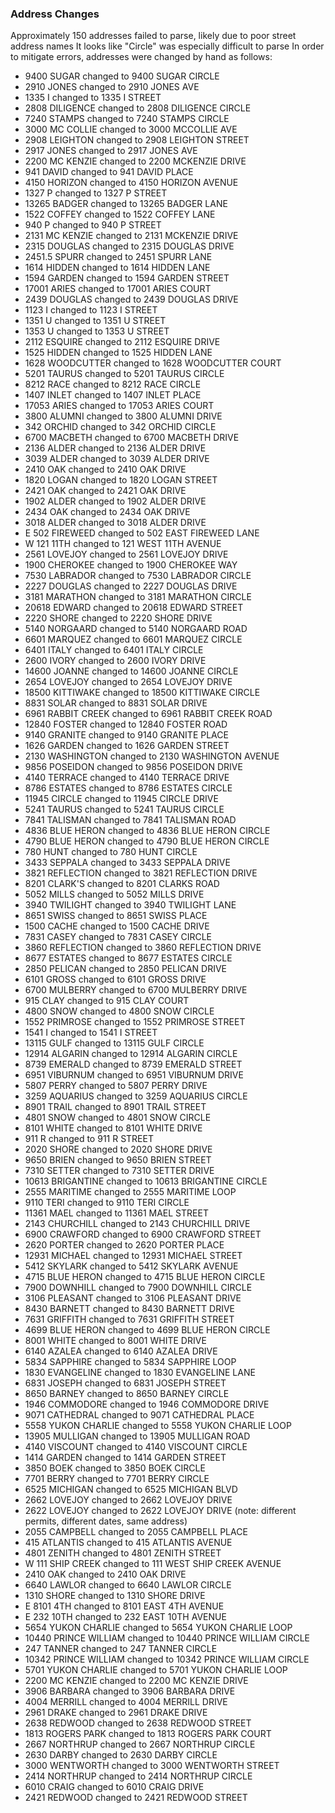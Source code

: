 ### Address Changes
Approximately 150 addresses failed to parse, likely due to poor street address names
It looks like "Circle" was especially difficult to parse
In order to mitigate errors, addresses were changed by hand as follows:

- 9400 SUGAR changed to 9400 SUGAR CIRCLE
- 2910 JONES changed to 2910 JONES AVE
- 1335 I changed to 1335 I STREET
- 2808 DILIGENCE changed to 2808 DILIGENCE CIRCLE
- 7240 STAMPS changed to 7240 STAMPS CIRCLE
- 3000 MC COLLIE changed to 3000 MCCOLLIE AVE
- 2908 LEIGHTON changed to 2908 LEIGHTON STREET
- 2917 JONES changed to 2917 JONES AVE
- 2200 MC KENZIE changed to 2200 MCKENZIE DRIVE
- 941 DAVID changed to 941 DAVID PLACE
- 4150 HORIZON changed to 4150 HORIZON AVENUE
- 1327 P changed to 1327 P STREET
- 13265 BADGER changed to 13265 BADGER LANE
- 1522 COFFEY changed to 1522 COFFEY LANE
- 940 P changed to 940 P STREET
- 2131 MC KENZIE changed to 2131 MCKENZIE DRIVE
- 2315 DOUGLAS changed to 2315 DOUGLAS DRIVE
- 2451.5 SPURR changed to 2451 SPURR LANE
- 1614 HIDDEN changed to 1614 HIDDEN LANE
- 1594 GARDEN changed to 1594 GARDEN STREET
- 17001 ARIES changed to 17001 ARIES COURT
- 2439 DOUGLAS changed to 2439 DOUGLAS DRIVE
- 1123 I changed to 1123 I STREET
- 1351 U changed to 1351 U STREET
- 1353 U changed to 1353 U STREET
- 2112 ESQUIRE changed to 2112 ESQUIRE DRIVE
- 1525 HIDDEN changed to 1525 HIDDEN LANE
- 1628 WOODCUTTER changed to 1628 WOODCUTTER COURT
- 5201 TAURUS changed to 5201 TAURUS CIRCLE
- 8212 RACE changed to 8212 RACE CIRCLE
- 1407 INLET changed to 1407 INLET PLACE
- 17053 ARIES changed to 17053 ARIES COURT
- 3800 ALUMNI changed to 3800 ALUMNI DRIVE
- 342 ORCHID changed to 342 ORCHID CIRCLE
- 6700 MACBETH changed to 6700 MACBETH DRIVE
- 2136 ALDER changed to 2136 ALDER DRIVE
- 3039 ALDER changed to 3039 ALDER DRIVE
- 2410 OAK changed to 2410 OAK DRIVE
- 1820 LOGAN changed to 1820 LOGAN STREET
- 2421 OAK changed to 2421 OAK DRIVE
- 1902 ALDER changed to 1902 ALDER DRIVE
- 2434 OAK changed to 2434 OAK DRIVE
- 3018 ALDER changed to 3018 ALDER DRIVE
- E 502 FIREWEED changed to 502 EAST FIREWEED LANE
- W 121 11TH changed to 121 WEST 11TH AVENUE
- 2561 LOVEJOY changed to 2561 LOVEJOY DRIVE
- 1900 CHEROKEE changed to 1900 CHEROKEE WAY
- 7530 LABRADOR changed to 7530 LABRADOR CIRCLE
- 2227 DOUGLAS changed to 2227 DOUGLAS DRIVE
- 3181 MARATHON changed to 3181 MARATHON CIRCLE
- 20618 EDWARD changed to 20618 EDWARD STREET
- 2220 SHORE changed to 2220 SHORE DRIVE
- 5140 NORGAARD changed to 5140 NORGAARD ROAD
- 6601 MARQUEZ changed to 6601 MARQUEZ CIRCLE
- 6401 ITALY changed to 6401 ITALY CIRCLE
- 2600 IVORY changed to 2600 IVORY DRIVE
- 14600 JOANNE changed to 14600 JOANNE CIRCLE
- 2654 LOVEJOY changed to 2654 LOVEJOY DRIVE
- 18500 KITTIWAKE changed to 18500 KITTIWAKE CIRCLE
- 8831 SOLAR changed to 8831 SOLAR DRIVE
- 6961 RABBIT CREEK changed to 6961 RABBIT CREEK ROAD
- 12840 FOSTER changed to 12840 FOSTER ROAD
- 9140 GRANITE changed to 9140 GRANITE PLACE
- 1626 GARDEN changed to 1626 GARDEN STREET
- 2130 WASHINGTON changed to 2130 WASHINGTON AVENUE
- 9856 POSEIDON changed to 9856 POSEIDON DRIVE
- 4140 TERRACE changed to 4140 TERRACE DRIVE
- 8786 ESTATES changed to 8786 ESTATES CIRCLE
- 11945 CIRCLE changed to 11945 CIRCLE DRIVE
- 5241 TAURUS changed to 5241 TAURUS CIRCLE
- 7841 TALISMAN changed to 7841 TALISMAN ROAD
- 4836 BLUE HERON changed to 4836 BLUE HERON CIRCLE
- 4790 BLUE HERON changed to 4790 BLUE HERON CIRCLE
- 780 HUNT changed to 780 HUNT CIRCLE
- 3433 SEPPALA changed to 3433 SEPPALA DRIVE
- 3821 REFLECTION changed to 3821 REFLECTION DRIVE
- 8201 CLARK'S changed to 8201 CLARKS ROAD
- 5052 MILLS changed to 5052 MILLS DRIVE
- 3940 TWILIGHT changed to 3940 TWILIGHT LANE
- 8651 SWISS changed to 8651 SWISS PLACE
- 1500 CACHE changed to 1500 CACHE DRIVE
- 7831 CASEY changed to 7831 CASEY CIRCLE
- 3860 REFLECTION changed to 3860 REFLECTION DRIVE
- 8677 ESTATES changed to 8677 ESTATES CIRCLE
- 2850 PELICAN changed to 2850 PELICAN DRIVE
- 6101 GROSS changed to 6101 GROSS DRIVE
- 6700 MULBERRY changed to 6700 MULBERRY DRIVE
- 915 CLAY changed to 915 CLAY COURT
- 4800 SNOW changed to 4800 SNOW CIRCLE
- 1552 PRIMROSE changed to 1552 PRIMROSE STREET
- 1541 I changed to 1541 I STREET
- 13115 GULF changed to 13115 GULF CIRCLE
- 12914 ALGARIN changed to 12914 ALGARIN CIRCLE
- 8739 EMERALD changed to 8739 EMERALD STREET
- 6951 VIBURNUM changed to 6951 VIBURNUM DRIVE
- 5807 PERRY changed to 5807 PERRY DRIVE
- 3259 AQUARIUS changed to 3259 AQUARIUS CIRCLE
- 8901 TRAIL changed to 8901 TRAIL STREET
- 4801 SNOW changed to 4801 SNOW CIRCLE
- 8101 WHITE changed to 8101 WHITE DRIVE
- 911 R changed to 911 R STREET
- 2020 SHORE changed to 2020 SHORE DRIVE
- 9650 BRIEN changed to 9650 BRIEN STREET
- 7310 SETTER changed to 7310 SETTER DRIVE
- 10613 BRIGANTINE changed to 10613 BRIGANTINE CIRCLE
- 2555 MARITIME changed to 2555 MARITIME LOOP
- 9110 TERI changed to 9110 TERI CIRCLE
- 11361 MAEL changed to 11361 MAEL STREET
- 2143 CHURCHILL changed to 2143 CHURCHILL DRIVE
- 6900 CRAWFORD changed to 6900 CRAWFORD STREET
- 2620 PORTER changed to 2620 PORTER PLACE
- 12931 MICHAEL changed to 12931 MICHAEL STREET
- 5412 SKYLARK changed to 5412 SKYLARK AVENUE
- 4715 BLUE HERON changed to 4715 BLUE HERON CIRCLE
- 7900 DOWNHILL changed to 7900 DOWNHILL CIRCLE
- 3106 PLEASANT changed to 3106 PLEASANT DRIVE
- 8430 BARNETT changed to 8430 BARNETT DRIVE
- 7631 GRIFFITH changed to 7631 GRIFFITH STREET
- 4699 BLUE HERON changed to 4699 BLUE HERON CIRCLE
- 8001 WHITE changed to 8001 WHITE DRIVE
- 6140 AZALEA changed to 6140 AZALEA DRIVE
- 5834 SAPPHIRE changed to 5834 SAPPHIRE LOOP
- 1830 EVANGELINE changed to 1830 EVANGELINE LANE
- 6831 JOSEPH changed to 6831 JOSEPH STREET
- 8650 BARNEY changed to 8650 BARNEY CIRCLE
- 1946 COMMODORE changed to 1946 COMMODORE DRIVE
- 9071 CATHEDRAL changed to 9071 CATHEDRAL PLACE
- 5558 YUKON CHARLIE changed to 5558 YUKON CHARLIE LOOP
- 13905 MULLIGAN changed to 13905 MULLIGAN ROAD
- 4140 VISCOUNT changed to 4140 VISCOUNT CIRCLE
- 1414 GARDEN changed to 1414 GARDEN STREET
- 3850 BOEK changed to 3850 BOEK CIRCLE
- 7701 BERRY changed to 7701 BERRY CIRCLE
- 6525 MICHIGAN changed to 6525 MICHIGAN BLVD
- 2662 LOVEJOY changed to 2662 LOVEJOY DRIVE
- 2622 LOVEJOY changed to 2622 LOVEJOY DRIVE (note: different permits, different dates, same address)
- 2055 CAMPBELL changed to 2055 CAMPBELL PLACE
- 415 ATLANTIS changed to 415 ATLANTIS AVENUE
- 4801 ZENITH changed to 4801 ZENITH STREET
- W 111 SHIP CREEK changed to 111 WEST SHIP CREEK AVENUE
- 2410 OAK changed to 2410 OAK DRIVE
- 6640 LAWLOR changed to 6640 LAWLOR CIRCLE
- 1310 SHORE changed to 1310 SHORE DRIVE
- E 8101 4TH changed to 8101 EAST 4TH AVENUE
- E 232 10TH changed to 232 EAST 10TH AVENUE
- 5654 YUKON CHARLIE changed to 5654 YUKON CHARLIE LOOP
- 10440 PRINCE WILLIAM changed to 10440 PRINCE WILLIAM CIRCLE
- 247 TANNER changed to 247 TANNER CIRCLE
- 10342 PRINCE WILLIAM changed to 10342 PRINCE WILLIAM CIRCLE
- 5701 YUKON CHARLIE changed to 5701 YUKON CHARLIE LOOP
- 2200 MC KENZIE changed to 2200 MC KENZIE DRIVE
- 3906 BARBARA changed to 3906 BARBARA DRIVE
- 4004 MERRILL changed to 4004 MERRILL DRIVE
- 2961 DRAKE changed to 2961 DRAKE DRIVE
- 2638 REDWOOD changed to 2638 REDWOOD STREET
- 1813 ROGERS PARK changed to 1813 ROGERS PARK COURT
- 2667 NORTHRUP changed to 2667 NORTHRUP CIRCLE
- 2630 DARBY changed to 2630 DARBY CIRCLE
- 3000 WENTWORTH changed to 3000 WENTWORTH STREET
- 2414 NORTHRUP changed to 2414 NORTHRUP CIRCLE
- 6010 CRAIG changed to 6010 CRAIG DRIVE
- 2421 REDWOOD changed to 2421 REDWOOD STREET

